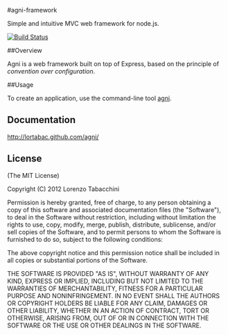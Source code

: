 #agni-framework

Simple and intuitive MVC web framework for node.js.

[![Build Status](https://travis-ci.org/lortabac/agni-framework.png)](https://travis-ci.org/lortabac/agni-framework)

##Overview

Agni is a web framework built on top of Express, based on the principle
of _convention over configuration_.

##Usage

To create an application, use the command-line tool [agni](https://github.com/lortabac/agni).

## Documentation

http://lortabac.github.com/agni/

## License

(The MIT License)

Copyright (C) 2012 Lorenzo Tabacchini

Permission is hereby granted, free of charge, to any person obtaining a copy of
this software and associated documentation files (the "Software"), to deal in
the Software without restriction, including without limitation the rights to
use, copy, modify, merge, publish, distribute, sublicense, and/or sell copies of
the Software, and to permit persons to whom the Software is furnished to do so,
subject to the following conditions:

The above copyright notice and this permission notice shall be included in all
copies or substantial portions of the Software.

THE SOFTWARE IS PROVIDED "AS IS", WITHOUT WARRANTY OF ANY KIND, EXPRESS OR
IMPLIED, INCLUDING BUT NOT LIMITED TO THE WARRANTIES OF MERCHANTABILITY, FITNESS
FOR A PARTICULAR PURPOSE AND NONINFRINGEMENT. IN NO EVENT SHALL THE AUTHORS OR
COPYRIGHT HOLDERS BE LIABLE FOR ANY CLAIM, DAMAGES OR OTHER LIABILITY, WHETHER
IN AN ACTION OF CONTRACT, TORT OR OTHERWISE, ARISING FROM, OUT OF OR IN
CONNECTION WITH THE SOFTWARE OR THE USE OR OTHER DEALINGS IN THE SOFTWARE.

